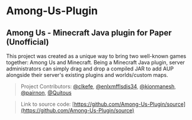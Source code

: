 # Among-Us-Plugin

## Among Us - Minecraft Java plugin for Paper (Unofficial)

This project was created as a unique way to bring two well-known games together: Among Us and Minecraft. Being a Minecraft Java plugin, server administrators can simply drag and drop a compiled JAR to add AUP alongside their server's existing plugins and worlds/custom maps.

> Project Contributors: [@clkefe](https://github.com/clkefe), [@enlxmfflsdis34](https://github.com/enlxmfflsdis34), [@kionmanesh](https://github.com/kionmanesh), [@pairnon](https://github.com/pairnon), [@Quitous](https://github.com/Quitous)

> Link to source code: [https://github.com/Among-Us-Plugin/source](https://github.com/Among-Us-Plugin/source)

